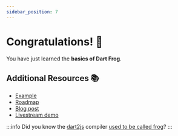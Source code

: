 ```yaml
---
sidebar_position: 7
---
```


# Congratulations! 🎉

You have just learned the **basics of Dart Frog**.

## Additional Resources 📚

- [Example][example_link]
- [Roadmap][roadmap_link]
- [Blog post][blog_link]
- [Livestream demo][livestream_link]

:::info
Did you know the [dart2js][dart2js_compiler_link] compiler [used to be called frog][dart2js_frog_pr_link]?
:::

[blog_link]: https://verygood.ventures/blog/dart-frog
[dart2js_compiler_link]: https://dart.dev/tools/dart2js
[dart2js_frog_pr_link]: https://github.com/dart-lang/sdk/issues/2194
[example_link]: https://github.com/VeryGoodOpenSource/dart_frog/tree/main/example
[livestream_link]: https://youtu.be/N7l0b09c6DA
[roadmap_link]: /docs/roadmap
